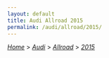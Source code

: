 ```yaml
---
layout: default
title: Audi Allroad 2015
permalink: /audi/allroad/2015/
---
```

[*Home*](/) > [*Audi*](/audi/) > [*Allroad*](/audi/allroad/) > [*2015*](/audi/allroad/2015/)

